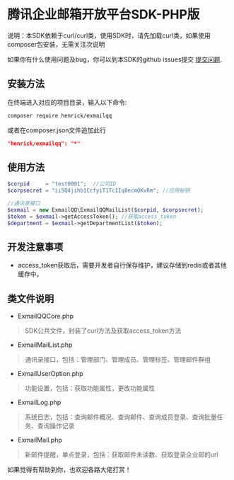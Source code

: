 # 腾讯企业邮箱开放平台SDK-PHP版

说明：本SDK依赖于curl/curl类，使用SDK时，请先加载curl类，如果使用composer包安装，无需关注次说明

如果你有什么使用问题及bug，你可以到本SDK的github issues提交 [提交问题](https://github.com/henrickcn/exmailqq/issues).

## 安装方法

在终端进入对应的项目目录，输入以下命令:

```sh
composer require henrick/exmailqq
```

或者在composer.json文件追加此行

```json
"henrick/exmailqq": "*"
```

## 使用方法

```php
$corpid     = "test0001";  //公司ID
$corpsecret = "ii5Q4jihb1CcfyiT1TcIIq0ecmQKvRm"; //应用秘钥

//通讯录接口
$exmail = new ExmailQQ\ExmailQQMailList($corpid, $corpsecret);
$token = $exmail->getAccessToken(); //获取access_token
$department = $exmail->getDepartmentList($token);
```
## 开发注意事项
* access_token获取后，需要开发者自行保存维护，建议存储到redis或者其他缓存中。

## 类文件说明
* ExmailQQCore.php
> SDK公共文件，封装了curl方法及获取access_token方法
* ExmailMailList.php
> 通讯录接口，包括：管理部门、管理成员、管理标签、管理邮件群组
* ExmailUserOption.php
> 功能设置，包括：获取功能属性，更改功能属性
* ExmailLog.php
> 系统日志，包括：查询邮件概况、查询邮件、查询成员登录、查询批量任务、查询操作记录
* ExmailMail.php
> 新邮件提醒，单点登录，包括：获取邮件未读数、获取登录企业邮的url

如果觉得有帮助到你，也欢迎各路大佬打赏！

